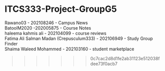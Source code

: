 # ITCS333-Project-GroupG5
Rawano03 - 202108246 - Campus News
<br/>BatoolM2020 -202005875 - Course Notes
<br/> haleema kahmis ali - 202104099 - course reviews
<br/> Fatima Ali Salman Madan (Crepusculum333) - 202106949 - Study Group Finder
<br/> Shaima Waleed Mohammed - 202103160 - student marketplace 
>>>>>>> 0c7cac2d8d1fe2ab31123e512038fdee73f0acb7
